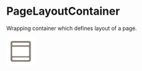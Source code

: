 PageLayoutContainer
===================

Wrapping container which defines layout of a page.

<img src="icon.png" title="Page Layout Container icon" />
